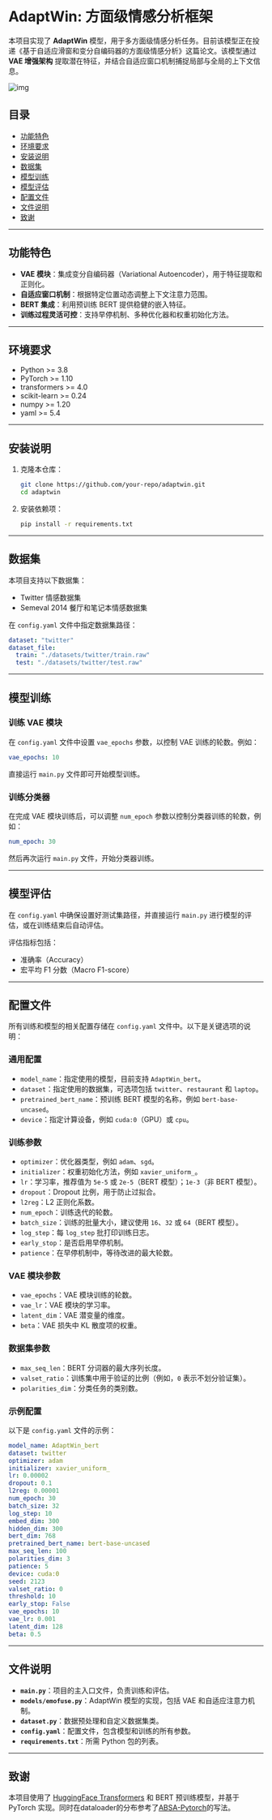# AdaptWin: 方面级情感分析框架

本项目实现了 **AdaptWin** 模型，用于多方面级情感分析任务。目前该模型正在投递《基于自适应滑窗和变分自编码器的方面级情感分析》这篇论文。该模型通过 **VAE 增强架构** 提取潜在特征，并结合自适应窗口机制捕捉局部与全局的上下文信息。

![img](img/1.png)

## 目录
- [功能特色](#功能特色)
- [环境要求](#环境要求)
- [安装说明](#安装说明)
- [数据集](#数据集)
- [模型训练](#模型训练)
- [模型评估](#模型评估)
- [配置文件](#配置文件)
- [文件说明](#文件说明)
- [致谢](#致谢)

---

## 功能特色

- **VAE 模块**：集成变分自编码器（Variational Autoencoder），用于特征提取和正则化。
- **自适应窗口机制**：根据特定位置动态调整上下文注意力范围。
- **BERT 集成**：利用预训练 BERT 提供稳健的嵌入特征。
- **训练过程灵活可控**：支持早停机制、多种优化器和权重初始化方法。

---

## 环境要求

- Python >= 3.8
- PyTorch >= 1.10
- transformers >= 4.0
- scikit-learn >= 0.24
- numpy >= 1.20
- yaml >= 5.4

---

## 安装说明

1. 克隆本仓库：
   ```bash
   git clone https://github.com/your-repo/adaptwin.git
   cd adaptwin
   ```

2. 安装依赖项：
   ```bash
   pip install -r requirements.txt
   ```

---

## 数据集

本项目支持以下数据集：
- Twitter 情感数据集
- Semeval 2014 餐厅和笔记本情感数据集

在 `config.yaml` 文件中指定数据集路径：
```yaml
dataset: "twitter"
dataset_file:
  train: "./datasets/twitter/train.raw"
  test: "./datasets/twitter/test.raw"
```

---

## 模型训练

### 训练 VAE 模块
在 `config.yaml` 文件中设置 `vae_epochs` 参数，以控制 VAE 训练的轮数。例如：
```yaml
vae_epochs: 10
```
直接运行 `main.py` 文件即可开始模型训练。

### 训练分类器
在完成 VAE 模块训练后，可以调整 `num_epoch` 参数以控制分类器训练的轮数，例如：
```yaml
num_epoch: 30
```
然后再次运行 `main.py` 文件，开始分类器训练。

---

## 模型评估

在 `config.yaml` 中确保设置好测试集路径，并直接运行 `main.py` 进行模型的评估，或在训练结束后自动评估。

评估指标包括：
- 准确率（Accuracy）
- 宏平均 F1 分数（Macro F1-score）

---

## 配置文件

所有训练和模型的相关配置存储在 `config.yaml` 文件中。以下是关键选项的说明：

### 通用配置
- `model_name`：指定使用的模型，目前支持 `AdaptWin_bert`。
- `dataset`：指定使用的数据集，可选项包括 `twitter`、`restaurant` 和 `laptop`。
- `pretrained_bert_name`：预训练 BERT 模型的名称，例如 `bert-base-uncased`。
- `device`：指定计算设备，例如 `cuda:0`（GPU）或 `cpu`。

### 训练参数
- `optimizer`：优化器类型，例如 `adam`、`sgd`。
- `initializer`：权重初始化方法，例如 `xavier_uniform_`。
- `lr`：学习率，推荐值为 `5e-5` 或 `2e-5`（BERT 模型）；`1e-3`（非 BERT 模型）。
- `dropout`：Dropout 比例，用于防止过拟合。
- `l2reg`：L2 正则化系数。
- `num_epoch`：训练迭代的轮数。
- `batch_size`：训练的批量大小，建议使用 `16`、`32` 或 `64`（BERT 模型）。
- `log_step`：每 `log_step` 批打印训练日志。
- `early_stop`：是否启用早停机制。
- `patience`：在早停机制中，等待改进的最大轮数。

### VAE 模块参数
- `vae_epochs`：VAE 模块训练的轮数。
- `vae_lr`：VAE 模块的学习率。
- `latent_dim`：VAE 潜变量的维度。
- `beta`：VAE 损失中 KL 散度项的权重。

### 数据集参数
- `max_seq_len`：BERT 分词器的最大序列长度。
- `valset_ratio`：训练集中用于验证的比例（例如，`0` 表示不划分验证集）。
- `polarities_dim`：分类任务的类别数。

### 示例配置
以下是 `config.yaml` 文件的示例：
```yaml
model_name: AdaptWin_bert
dataset: twitter
optimizer: adam
initializer: xavier_uniform_
lr: 0.00002
dropout: 0.1
l2reg: 0.00001
num_epoch: 30
batch_size: 32
log_step: 10
embed_dim: 300
hidden_dim: 300
bert_dim: 768
pretrained_bert_name: bert-base-uncased
max_seq_len: 100
polarities_dim: 3
patience: 5
device: cuda:0
seed: 2123
valset_ratio: 0
threshold: 10
early_stop: False
vae_epochs: 10
vae_lr: 0.001
latent_dim: 128
beta: 0.5
```

---

## 文件说明

- **`main.py`**：项目的主入口文件，负责训练和评估。
- **`models/emofuse.py`**：AdaptWin 模型的实现，包括 VAE 和自适应注意力机制。
- **`dataset.py`**：数据预处理和自定义数据集类。
- **`config.yaml`**：配置文件，包含模型和训练的所有参数。
- **`requirements.txt`**：所需 Python 包的列表。

---

## 致谢

本项目使用了 [HuggingFace Transformers](https://huggingface.co/transformers/) 和 BERT 预训练模型，并基于 PyTorch 实现。同时在dataloader的分布参考了[ABSA-Pytorch](https://github.com/songyouwei/ABSA-PyTorch])的写法。